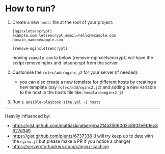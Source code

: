 # How to run?

1. Create a new `hosts` file at the root of your project:
    ```
    [nginxletsencrypt]
    example.com letsencrypt_email=hello@example.com domain_name=example.com

    [remove-nginxletsencrypt]
    ```
    moving `example.com` to below [remove-nginxletsencrypt] will have the script remove nginx and letsencrypt from the server.
2. Customise the `roles/add/nginx.j2` for your server (if needed):
    - you can also create a new template for different hosts by creating a new template (say `roles/add/nginx2.j2`) and adding a new variable to the host in the hosts file like: `template=nginx2.j2` 

3. Run `$ ansible-playbook site.yml -i hosts`

___

Heavily influenced by:
- https://gist.github.com/mattiaslundberg/ba214a35060d3c8603e9b1ec8627d349
- https://gist.github.com/plentz/6737338 (I will try keep up to date with the `nginx.j2` but please make a PR if you notice a change)
- https://serversforhackers.com/c/nginx-caching